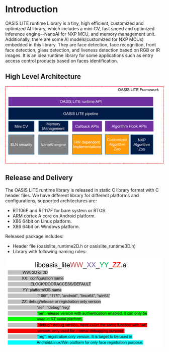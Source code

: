 # Introduction

OASIS LITE runtime Library is a tiny, high efficient, customized and optimized AI library, which includes a mini CV, fast speed and optimized inference engine--NanoAI for NXP MCU, and memory management unit. Additionally, there are some AI models(customized for NXP MCUs) embedded in this library. They are face detection, face recognition, front face detection, glass detection, and liveness detection based on RGB or IR images.
It is an idea runtime library for some applications such as entry access control products based on faces identification.

## High Level Architecture

<!--
<fig>
<title> High Level Architecture</title>
<image href="img/high_level_architecture.png">
</image></fig>
-->

![High Level Architecture](img/high_level_architecture.png)

## Release and Delivery

The OASIS LITE runtime library is released in static C library format with C header files. We have different library for different platforms and configurations, supported architectures are:

- RT106F and RT117F for bare system or RTOS.
- ARM cortex A core on Android platform.
- X86 64bit on Linux platform.
- X86 64bit on Windows platform.

Released package includes:

- Header file (oasislite_runtime2D.h or oasislite_runtime3D.h)
- Library with following naming rules:

<!--
<fig>
<title> lib_naming_rules</title>
<image href="img/lib_naming_rules.png">
</image></fig>
-->
![Libray naming rules](img/lib_naming_rules.png)

